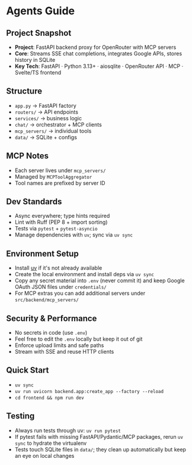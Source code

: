 # Agents Guide

## Project Snapshot

- **Project**: FastAPI backend proxy for OpenRouter with MCP servers
- **Core**: Streams SSE chat completions, integrates Google APIs, stores history in SQLite
- **Key Tech**: FastAPI · Python 3.13+ · aiosqlite · OpenRouter API · MCP · Svelte/TS frontend

## Structure

- `app.py` → FastAPI factory
- `routers/` → API endpoints
- `services/` → business logic
- `chat/` → orchestrator + MCP clients
- `mcp_servers/` → individual tools
- `data/` → SQLite + configs

## MCP Notes

- Each server lives under `mcp_servers/`
- Managed by `MCPToolAggregator`
- Tool names are prefixed by server ID

## Dev Standards

- Async everywhere; type hints required
- Lint with Ruff (PEP 8 + import sorting)
- Tests via `pytest` + `pytest-asyncio`
- Manage dependencies with `uv`; sync via `uv sync`

## Environment Setup

- Install [uv](https://docs.astral.sh/uv/getting-started/installation/) if it's not already available
- Create the local environment and install deps via `uv sync`
- Copy any secret material into `.env` (never commit it) and keep Google OAuth JSON files under `credentials/`
- For MCP extras you can add additional servers under `src/backend/mcp_servers/`

## Security & Performance

- No secrets in code (use `.env`)
- Feel free to edit the `.env` locally but keep it out of git
- Enforce upload limits and safe paths
- Stream with SSE and reuse HTTP clients

## Quick Start

- `uv sync`
- `uv run uvicorn backend.app:create_app --factory --reload`
- `cd frontend && npm run dev`

## Testing

- Always run tests through uv: `uv run pytest`
- If pytest fails with missing FastAPI/Pydantic/MCP packages, rerun `uv sync` to hydrate the virtualenv
- Tests touch SQLite files in `data/`; they clean up automatically but keep an eye on local changes
